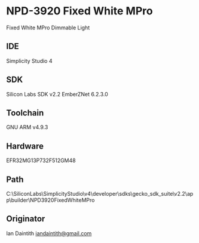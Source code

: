 # NPD-3920 Fixed White MPro
Fixed White MPro Dimmable Light

## IDE 
Simplicity Studio 4

## SDK
Silicon Labs SDK v2.2 EmberZNet 6.2.3.0

## Toolchain
GNU ARM v4.9.3

## Hardware
EFR32MG13P732F512GM48

## Path
C:\SiliconLabs\SimplicityStudio\v4\developer\sdks\gecko_sdk_suite\v2.2\app\builder\NPD3920FixedWhiteMPro

## Originator
Ian Daintith iandaintith@gmail.com







